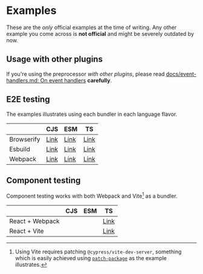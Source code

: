 # Examples

These are the *only* official examples at the time of writing. Any other example you come across is **not official** and might be severely outdated by now.

## Usage with other plugins

If you're using the preprocessor _with other plugins_, please read [docs/event-handlers.md: On event handlers](event-handlers.md) **carefully**.

## E2E testing

The examples illustrates using each bundler in each language flavor.

|            | CJS                    | ESM                    | TS                    |
|------------|------------------------|------------------------|-----------------------|
| Browserify | [Link](browserify-cjs) | [Link](browserify-esm) | [Link](browserify-ts) |
| Esbuild    | [Link](esbuild-cjs)    | [Link](esbuild-esm)    | [Link](esbuild-ts)    |
| Webpack    | [Link](webpack-cjs)    | [Link](webpack-esm)    | [Link](webpack-ts)    |

## Component testing

Component testing works with both Webpack and Vite[^1] as a bundler.

|                 | CJS                    | ESM                    | TS                          |
|-----------------|------------------------|------------------------|-----------------------------|
| React + Webpack |                        |                        | [Link](ct-webpack-react-ts) |
| React + Vite    |                        |                        | [Link](ct-vite-react-ts)    |

[patch-package]: https://github.com/ds300/patch-package
[^1]: Using Vite requires patching `@cypress/vite-dev-server`, something which is easily achieved using [`patch-package`][patch-package] as the example illustrates.
